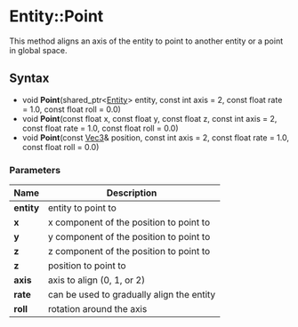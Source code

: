 # Entity::Point #
This method aligns an axis of the entity to point to another entity or a point in global space.

## Syntax ##
- void **Point**(shared_ptr<[Entity](Entity_32f.md)\> entity, const int axis = 2, const float rate = 1.0, const float roll = 0.0) 
- void **Point**(const float x, const float y, const float z, const int axis = 2, const float rate = 1.0, const float roll = 0.0) 
- void **Point**(const [Vec3](Entity.md)& position, const int axis = 2, const float rate = 1.0, const float roll = 0.0) 

### Parameters ###
| Name | Description |
| --- | --- |
| **entity** | entity to point to |
| **x** | x component of the position to point to |
| **y** | y component of the position to point to |
| **z** | z component of the position to point to |
| **z** | position to point to |
| **axis** | axis to align (0, 1, or 2) | 
| **rate** | can be used to gradually align the entity | 
| **roll** | rotation around the axis |